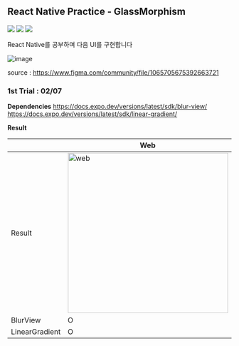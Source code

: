 ## React Native Practice - GlassMorphism

<div>
    <img src="https://img.shields.io/badge/typescript-%23007ACC.svg?style=for-the-badge&logo=typescript&logoColor=white" />
    <img src="https://img.shields.io/badge/react_native-%2320232a.svg?style=for-the-badge&logo=react&logoColor=%2361DAFB"/>
    <img src="https://img.shields.io/badge/expo-1C1E24?style=for-the-badge&logo=expo&logoColor=#D04A37"/>
</div>

React Native를 공부하며 다음 UI를 구현합니다

![image](https://user-images.githubusercontent.com/48249505/152688197-d3815295-3381-4d22-a3ac-d22b668ca857.png)

source : https://www.figma.com/community/file/1065705675392663721

### 1st Trial : 02/07

**Dependencies**
https://docs.expo.dev/versions/latest/sdk/blur-view/
https://docs.expo.dev/versions/latest/sdk/linear-gradient/

**Result**

|                | Web                                                                                                                                      | Android                                                                                                                                       | iOS                                                                                                                                       |
| -------------- | ---------------------------------------------------------------------------------------------------------------------------------------- | --------------------------------------------------------------------------------------------------------------------------------------------- | ----------------------------------------------------------------------------------------------------------------------------------------- |
| Result         | <img alt="web" height="360" src="https://user-images.githubusercontent.com/48249505/152694358-c2968ea0-5d7e-4b28-bfc9-492fccb179a5.png"> | <img alt="android" height="360" src="https://user-images.githubusercontent.com/48249505/152694394-bfbdd05a-5259-4849-a071-105c2656ce14.png"/> | <img alt="iOS" height="360" src="https://user-images.githubusercontent.com/48249505/152694402-d0f40e77-8696-4eda-ab81-d63ef2ae943f.png"/> |
| BlurView       | O                                                                                                                                        | X                                                                                                                                             | O                                                                                                                                         |
| LinearGradient | O                                                                                                                                        | X                                                                                                                                             | X                                                                                                                                         |
